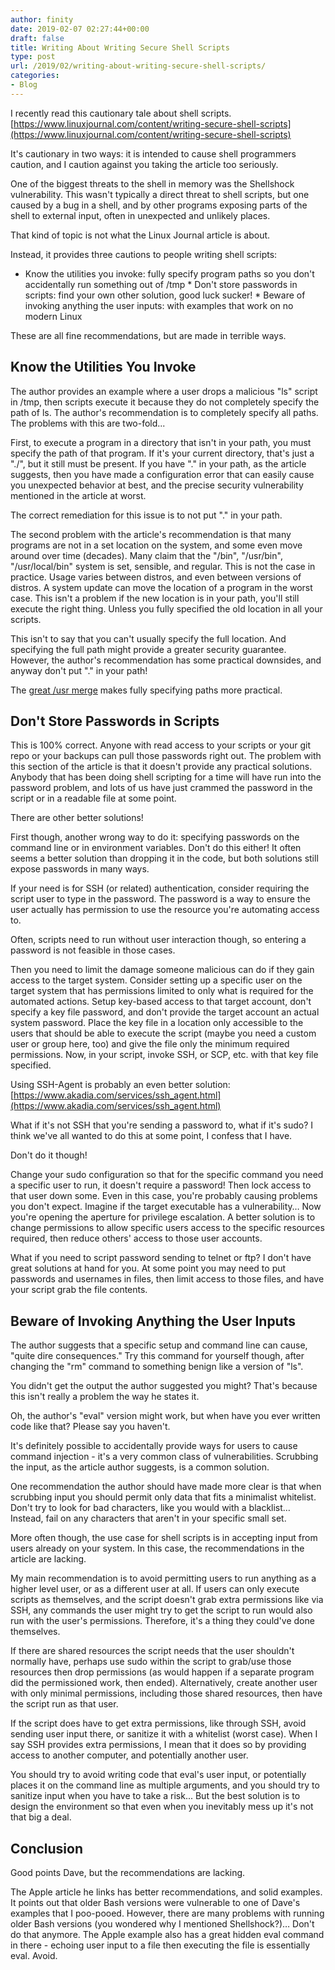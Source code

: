 ```yaml
---
author: finity
date: 2019-02-07 02:27:44+00:00
draft: false
title: Writing About Writing Secure Shell Scripts
type: post
url: /2019/02/writing-about-writing-secure-shell-scripts/
categories:
- Blog
---
```





I recently read this cautionary tale about shell scripts.  [https://www.linuxjournal.com/content/writing-secure-shell-scripts](https://www.linuxjournal.com/content/writing-secure-shell-scripts)







It's cautionary in two ways: it is intended to cause shell programmers caution, and I caution against you taking the article too seriously.







One of the biggest threats to the shell in memory was the Shellshock vulnerability.  This wasn't typically a direct threat to shell scripts, but one caused by a bug in a shell, and by other programs exposing parts of the shell to external input, often in unexpected and unlikely places.







That kind of topic is not what the Linux Journal article is about.







Instead, it provides three cautions to people writing shell scripts:





  * Know the utilities you invoke: fully specify program paths so you don't accidentally run something out of /tmp  * Don't store passwords in scripts: find your own other solution, good luck sucker!  * Beware of invoking anything the user inputs: with examples that work on no modern Linux





These are all fine recommendations, but are made in terrible ways.







## Know the Utilities You Invoke







The author provides an example where a user drops a malicious "ls" script in /tmp, then scripts execute it because they do not completely specify the path of ls.  The author's recommendation is to completely specify all paths.  The problems with this are two-fold...







First, to execute a program in a directory that isn't in your path, you must specify the path of that program.  If it's your current directory, that's just a "./", but it still must be present.  If you have "." in your path, as the article suggests, then you have made a configuration error that can easily cause you unexpected behavior at best, and the precise security vulnerability mentioned in the article at worst.







The correct remediation for this issue is to not put "." in your path.







The second problem with the article's recommendation is that many programs are not in a set location on the system, and some even move around over time (decades).  Many claim that the "/bin", "/usr/bin", "/usr/local/bin" system is set, sensible, and regular.  This is not the case in practice.  Usage varies between distros, and even between versions of distros.  A system update can move the location of a program in the worst case.  This isn't a problem if the new location is in your path, you'll still execute the right thing.  Unless you fully specified the old location in all your scripts.







This isn't to say that you can't usually specify the full location.  And specifying the full path might provide a greater security guarantee.  However, the author's recommendation has some practical downsides, and anyway don't put "." in your path!







The [great /usr merge](https://freedesktop.org/wiki/Software/systemd/TheCaseForTheUsrMerge) makes fully specifying paths more practical.







## Don't Store Passwords in Scripts







This is 100% correct.  Anyone with read access to your scripts or your git repo or your backups can pull those passwords right out.  The problem with this section of the article is that it doesn't provide any practical solutions.  Anybody that has been doing shell scripting for a time will have run into the password problem, and lots of us have just crammed the password in the script or in a readable file at some point.







There are other better solutions!







First though, another wrong way to do it: specifying passwords on the command line or in environment variables.  Don't do this either!  It often seems a better solution than dropping it in the code, but both solutions still expose passwords in many ways.







If your need is for SSH (or related) authentication, consider requiring the script user to type in the password.  The password is a way to ensure the user actually has permission to use the resource you're automating access to.







Often, scripts need to run without user interaction though, so entering a password is not feasible in those cases.







Then you need to limit the damage someone malicious can do if they gain access to the target system.  Consider setting up a specific user on the target system that has permissions limited to only what is required for the automated actions.  Setup key-based access to that target account, don't specify a key file password, and don't provide the target account an actual system password.  Place the key file in a location only accessible to the users that should be able to execute the script (maybe you need a custom user or group here, too) and give the file only the minimum required permissions. Now, in your script, invoke SSH, or SCP, etc. with that key file specified.







Using SSH-Agent is probably an even better solution: [https://www.akadia.com/services/ssh_agent.html](https://www.akadia.com/services/ssh_agent.html)







What if it's not SSH that you're sending a password to, what if it's sudo?  I think we've all wanted to do this at some point, I confess that I have.







Don't do it though!







Change your sudo configuration so that for the specific command you need a specific user to run, it doesn't require a password!  Then lock access to that user down some.  Even in this case, you're probably causing problems you don't expect.  Imagine if the target executable has a vulnerability…  Now you're opening the aperture for privilege escalation. A better solution is to change permissions to allow specific users access to the specific resources required, then reduce others' access to those user accounts.







What if you need to script password sending to telnet or ftp?  I don't have great solutions at hand for you.  At some point you may need to put passwords and usernames in files, then limit access to those files, and have your script grab the file contents.







## Beware of Invoking Anything the User Inputs







The author suggests that a specific setup and command line can cause, "quite dire consequences." Try this command for yourself though, after changing the "rm" command to something benign like a version of "ls".







You didn't get the output the author suggested you might?  That's because this isn't really a problem the way he states it.







Oh, the author's "eval" version might work, but when have you ever written code like that?  Please say you haven't.







It's definitely possible to accidentally provide ways for users to cause command injection - it's a very common class of vulnerabilities.  Scrubbing the input, as the article author suggests, is a common solution.







One recommendation the author should have made more clear is that when scrubbing input you should permit only data that fits a minimalist whitelist.  Don't try to look for bad characters, like you would with a blacklist…  Instead, fail on any characters that aren't in your specific small set.







More often though, the use case for shell scripts is in accepting input from users already on your system.  In this case, the recommendations in the article are lacking.







My main recommendation is to avoid permitting users to run anything as a higher level user, or as a different user at all.  If users can only execute scripts as themselves, and the script doesn't grab extra permissions like via SSH, any commands the user might try to get the script to run would also run with the user's permissions.  Therefore, it's a thing they could've done themselves.







If there are shared resources the script needs that the user shouldn't normally have, perhaps use sudo within the script to grab/use those resources then drop permissions (as would happen if a separate program did the permissioned work, then ended).  Alternatively, create another user with only minimal permissions, including those shared resources, then have the script run as that user.







If the script does have to get extra permissions, like through SSH, avoid sending user input there, or sanitize it with a whitelist (worst case).  When I say SSH provides extra permissions, I mean that it does so by providing access to another computer, and potentially another user.







You should try to avoid writing code that eval's user input, or potentially places it on the command line as multiple arguments, and you should try to sanitize input when you have to take a risk...  But the best solution is to design the environment so that even when you inevitably mess up it's not that big a deal.







## Conclusion







Good points Dave, but the recommendations are lacking.







The Apple article he links has better recommendations, and solid examples.  It points out that older Bash versions were vulnerable to one of Dave's examples that I poo-pooed.  However, there are many problems with running older Bash versions (you wondered why I mentioned Shellshock?)…  Don't do that anymore.  The Apple example also has a great hidden eval command in there - echoing user input to a file then executing the file is essentially eval.  Avoid.



